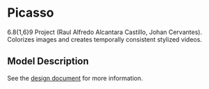 # Picasso
6.8{1,6}9 Project (Raul Alfredo Alcantara Castillo, Johan Cervantes). Colorizes images and creates temporally consistent stylized videos.

## Model Description 
See the [design document](./Design.md) for more information.
